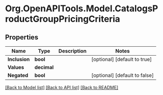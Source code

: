 # Org.OpenAPITools.Model.CatalogsProductGroupPricingCriteria

## Properties

Name | Type | Description | Notes
------------ | ------------- | ------------- | -------------
**Inclusion** | **bool** |  | [optional] [default to true]
**Values** | **decimal** |  | 
**Negated** | **bool** |  | [optional] [default to false]

[[Back to Model list]](../README.md#documentation-for-models) [[Back to API list]](../README.md#documentation-for-api-endpoints) [[Back to README]](../README.md)

